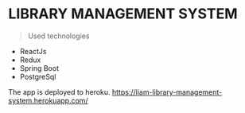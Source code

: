 # LIBRARY MANAGEMENT SYSTEM

> Used technologies
- ReactJs
- Redux
- Spring Boot
- PostgreSql

The app is deployed to heroku.
https://liam-library-management-system.herokuapp.com/
